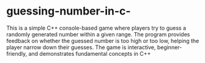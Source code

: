 # guessing-number-in-c-
This is a simple C++ console-based game where players try to guess a randomly generated number within a given range. The program provides feedback on whether the guessed number is too high or too low, helping the player narrow down their guesses. The game is interactive, beginner-friendly, and demonstrates fundamental concepts in C++ 
